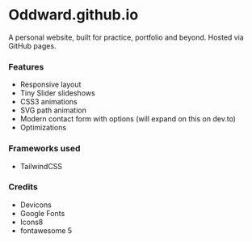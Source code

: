 # Oddward.github.io

A personal website, built for practice, portfolio and beyond. Hosted via GitHub pages.

### Features

- Responsive layout
- Tiny Slider slideshows
- CSS3 animations
- SVG path animation
- Modern contact form with options (will expand on this on dev.to)
- Optimizations

### Frameworks used

- TailwindCSS

### Credits

- Devicons
- Google Fonts
- Icons8
- fontawesome 5